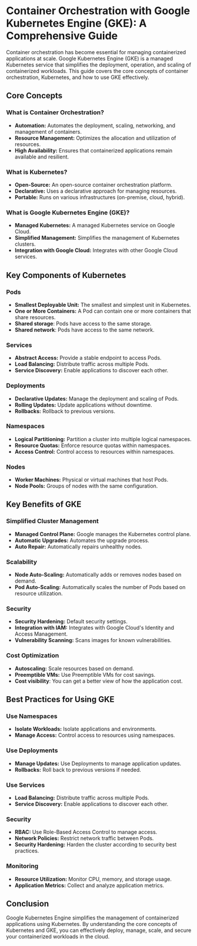 # Container Orchestration with Google Kubernetes Engine (GKE): A Comprehensive Guide

Container orchestration has become essential for managing containerized applications at scale. Google Kubernetes Engine (GKE) is a managed Kubernetes service that simplifies the deployment, operation, and scaling of containerized workloads. This guide covers the core concepts of container orchestration, Kubernetes, and how to use GKE effectively.

## Core Concepts

### What is Container Orchestration?

* **Automation:** Automates the deployment, scaling, networking, and management of containers.
* **Resource Management:** Optimizes the allocation and utilization of resources.
* **High Availability:** Ensures that containerized applications remain available and resilient.

### What is Kubernetes?

* **Open-Source:** An open-source container orchestration platform.
* **Declarative:** Uses a declarative approach for managing resources.
* **Portable:** Runs on various infrastructures (on-premise, cloud, hybrid).

### What is Google Kubernetes Engine (GKE)?

* **Managed Kubernetes:** A managed Kubernetes service on Google Cloud.
* **Simplified Management:** Simplifies the management of Kubernetes clusters.
* **Integration with Google Cloud:** Integrates with other Google Cloud services.

## Key Components of Kubernetes

### Pods

* **Smallest Deployable Unit:** The smallest and simplest unit in Kubernetes.
* **One or More Containers:** A Pod can contain one or more containers that share resources.
* **Shared storage**: Pods have access to the same storage.
* **Shared network**: Pods have access to the same network.

### Services

* **Abstract Access:** Provide a stable endpoint to access Pods.
* **Load Balancing:** Distribute traffic across multiple Pods.
* **Service Discovery:** Enable applications to discover each other.

### Deployments

* **Declarative Updates:** Manage the deployment and scaling of Pods.
* **Rolling Updates:** Update applications without downtime.
* **Rollbacks:** Rollback to previous versions.

### Namespaces

* **Logical Partitioning:** Partition a cluster into multiple logical namespaces.
* **Resource Quotas:** Enforce resource quotas within namespaces.
* **Access Control:** Control access to resources within namespaces.

### Nodes

* **Worker Machines:** Physical or virtual machines that host Pods.
* **Node Pools:** Groups of nodes with the same configuration.

## Key Benefits of GKE

### Simplified Cluster Management

* **Managed Control Plane:** Google manages the Kubernetes control plane.
* **Automatic Upgrades:** Automates the upgrade process.
* **Auto Repair:** Automatically repairs unhealthy nodes.

### Scalability

* **Node Auto-Scaling:** Automatically adds or removes nodes based on demand.
* **Pod Auto-Scaling:** Automatically scales the number of Pods based on resource utilization.

### Security

* **Security Hardening:** Default security settings.
* **Integration with IAM:** Integrates with Google Cloud's Identity and Access Management.
* **Vulnerability Scanning:** Scans images for known vulnerabilities.

### Cost Optimization

* **Autoscaling:** Scale resources based on demand.
* **Preemptible VMs:** Use Preemptible VMs for cost savings.
* **Cost visibility**: You can get a better view of how the application cost.

## Best Practices for Using GKE

### Use Namespaces

* **Isolate Workloads:** Isolate applications and environments.
* **Manage Access:** Control access to resources using namespaces.

### Use Deployments

* **Manage Updates:** Use Deployments to manage application updates.
* **Rollbacks:** Roll back to previous versions if needed.

### Use Services

* **Load Balancing:** Distribute traffic across multiple Pods.
* **Service Discovery:** Enable applications to discover each other.

### Security

* **RBAC:** Use Role-Based Access Control to manage access.
* **Network Policies:** Restrict network traffic between Pods.
* **Security Hardening:** Harden the cluster according to security best practices.

### Monitoring

* **Resource Utilization:** Monitor CPU, memory, and storage usage.
* **Application Metrics:** Collect and analyze application metrics.

## Conclusion

Google Kubernetes Engine simplifies the management of containerized applications using Kubernetes. By understanding the core concepts of Kubernetes and GKE, you can effectively deploy, manage, scale, and secure your containerized workloads in the cloud.
